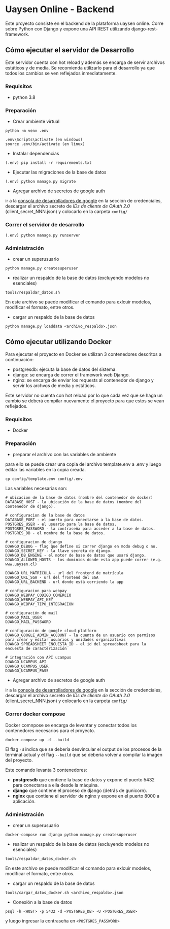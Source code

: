 # Uaysen Online - Backend

Este proyecto consiste en el backend de la plataforma uaysen online. Corre sobre Python con Django y expone una API REST utilizando django-rest-framework.



## Cómo ejecutar el servidor de Desarrollo

Este servidor cuenta con hot reload y además se encarga de servir archivos estáticos y de media. Se recomienda utilizarlo para el desarrollo ya que todos los cambios se ven reflejados inmediatamente.


### Requisitos

- python 3.8


### Preparación

- Crear ambiente virtual

```
python -m venv .env

.env\Scripts\activate (en windows)
source .env/bin/activate (en linux)
```

- Instalar dependencias

```
(.env) pip install -r requirements.txt
```

- Ejecutar las migraciones de la base de datos

```
(.env) python manage.py migrate
```

- Agregar archivo de secretos de google auth

ir a la [consola de desarrolladores de google](https://console.developers.google.com/apis/credentials)
en la sección de credenciales, descargar el archivo secreto de *IDs de cliente de OAuth 2.0*
(client_secret_NNN.json) y colocarlo en la carpeta `config/`


### Correr el servidor de desarrollo

```
(.env) python manage.py runserver
```


### Administración

- crear un superusuario

```
python manage.py createsuperuser
```

- realizar un respaldo de la base de datos (excluyendo modelos no esenciales)

```
tools/respaldar_datos.sh
```

En este archivo se puede modificar el comando para exlcuir modelos, modificar el formato, entre otros.

- cargar un respaldo de la base de datos

```
python manage.py loaddata <archivo_respaldo>.json
```



## Cómo ejecutar utilizando Docker

Para ejecutar el proyecto en Docker se utilizan 3 contenedores descritos a continuación:

- postgresdb: ejecuta la base de datos del sistema.
- django: se encarga de correr el framework web Django.
- nginx: se encarga de enviar los requests al contenedor de django y servir los archvos de media y estáticos.

Este servidor no cuenta con hot reload por lo que cada vez que se haga un cambio se deberá compilar nuevamente el proyecto para que estos se vean reflejados.


### Requisitos

- Docker


### Preparación

- preparar el archivo con las variables de ambiente

para ello se puede crear una copia del archivo template.env a .env y luego editar las variables en la copia creada.

```
cp config/template.env config/.env
```

Las variables necesarias son:

```
# ubicacion de la base de datos (nombre del contenedor de docker)
DATABASE_HOST - la ubicación de la base de datos (nombre del contenedor de django).

# configuracion de la base de datos
DATABASE_PORT - el puerto para conectarse a la base de datos.
POSTGRES_USER - el usuario para la base de datos.
POSTGRES_PASSWORD - la contraseña para acceder a la base de datos.
POSTGRES_DB - el nombre de la base de datos.

# configuracion de django
DJANGO_DEBUG - flag que define si correr django en modo debug o no.
DJANGO_SECRET_KEY - la llave secreta de django.
DJANGO_DB_ENGINE - el motor de base de datos que usará django.
DJANGO_ALLOWED_HOSTS - los dominios donde esta app puede correr (e.g. www.uaysen.cl)

DJANGO_URL_MATRICULA - url del frontend de matrícula
DJANGO_URL_SGA - url del frontend del SGA
DJANGO_URL_BACKEND - url donde está corriendo la app

# configuracion para webpay
DJANGO_WEBPAY_CODIGO_COMERCIO
DJANGO_WEBPAY_API_KEY
DJANGO_WEBPAY_TIPO_INTEGRACION

# configuración de mail
DJANGO_MAIL_USER
DJANGO_MAIL_PASSWORD

# configuración de google cloud platform
DJANGO_GOOGLE_ADMIN_ACCOUNT - la cuenta de un usuario con permisos para crear y editar usuarios y unidades organizativas
DJANGO_SPREADSHEET_ENCUESTA_ID - el id del spreadsheet para la encuesta de caracterización

# integración con API ucampus
DJANGO_UCAMPUS_API
DJANGO_UCAMPUS_USER
DJANGO_UCAMPUS_PASS
```

- Agregar archivo de secretos de google auth

ir a la [consola de desarrolladores de google](https://console.developers.google.com/apis/credentials)
en la sección de credenciales, descargar el archivo secreto de *IDs de cliente de OAuth 2.0*
(client_secret_NNN.json) y colocarlo en la carpeta `config/`


### Correr docker compose

Docker comnpose se encarga de levantar y conectar todos los contenedores necesarios para el proyecto.

```
docker-compose up -d --build
```

El flag `-d` indica que se debería desvincular el output de los procesos de la terminal actual y el
flag `--build` que se debería volver a compilar la imagen del proyecto.

Este comando levanta 3 contenedores:

- **postgresdb** que contiene la base de datos y expone el puerto 5432 para conectarse a ella desde la máquina.
- **django** que contiene el proceso de django (detrás de gunicorn).
- **nginx** que contiene el servidor de nginx y expone en el puerto 8000 a aplicación.


### Administración

- crear un superusuario

```
docker-compose run django python manage.py createsuperuser
```

- realizar un respaldo de la base de datos (excluyendo modelos no esenciales)

```
tools/respaldar_datos_docker.sh
```

En este archivo se puede modificar el comando para exlcuir modelos, modificar el formato, entre otros.

- cargar un respaldo de la base de datos

```
tools/cargar_datos_docker.sh <archivo_respaldo>.json
```

- Conexión a la base de datos

```
psql -h <HOST> -p 5432 -d <POSTGRES_DB> -U <POSTGRES_USER>
```

y luego ingresar la contraseña en `<POSTGRES_PASSWORD>`
